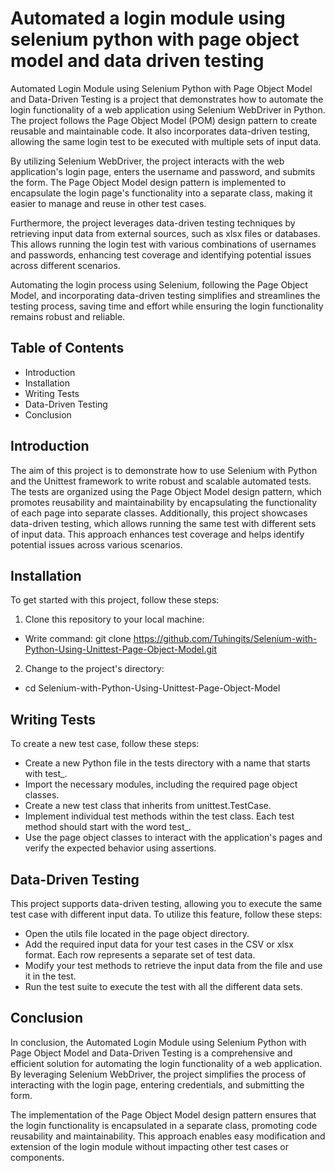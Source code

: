 # Automated a login module using selenium python with page object model and data driven testing
Automated Login Module using Selenium Python with Page Object Model and Data-Driven Testing is a project that demonstrates how to automate the login functionality of a web application using Selenium WebDriver in Python. The project follows the Page Object Model (POM) design pattern to create reusable and maintainable code. It also incorporates data-driven testing, allowing the same login test to be executed with multiple sets of input data.

By utilizing Selenium WebDriver, the project interacts with the web application's login page, enters the username and password, and submits the form. The Page Object Model design pattern is implemented to encapsulate the login page's functionality into a separate class, making it easier to manage and reuse in other test cases.

Furthermore, the project leverages data-driven testing techniques by retrieving input data from external sources, such as xlsx files or databases. This allows running the login test with various combinations of usernames and passwords, enhancing test coverage and identifying potential issues across different scenarios.

Automating the login process using Selenium, following the Page Object Model, and incorporating data-driven testing simplifies and streamlines the testing process, saving time and effort while ensuring the login functionality remains robust and reliable.

## Table of Contents
- Introduction
- Installation
- Writing Tests
- Data-Driven Testing
- Conclusion


## Introduction
The aim of this project is to demonstrate how to use Selenium with Python and the Unittest framework to write robust and scalable automated tests. The tests are organized using the Page Object Model design pattern, which promotes reusability and maintainability by encapsulating the functionality of each page into separate classes.
Additionally, this project showcases data-driven testing, which allows running the same test with different sets of input data. This approach enhances test coverage and helps identify potential issues across various scenarios.
## Installation
To get started with this project, follow these steps:

1. Clone this repository to your local machine:
- Write command: git clone  https://github.com/Tuhingits/Selenium-with-Python-Using-Unittest-Page-Object-Model.git
2. Change to the project's directory:
- cd Selenium-with-Python-Using-Unittest-Page-Object-Model

## Writing Tests
To create a new test case, follow these steps:

- Create a new Python file in the tests directory with a name that starts with test_.
- Import the necessary modules, including the required page object classes.
- Create a new test class that inherits from unittest.TestCase.
- Implement individual test methods within the test class. Each test method should start with the word test_.
- Use the page object classes to interact with the application's pages
and verify the expected behavior using assertions.

## Data-Driven Testing
This project supports data-driven testing, allowing you to execute the same test case with different input data. To utilize this feature, follow these steps:

- Open the utils file located in the page object directory.
- Add the required input data for your test cases in the CSV or xlsx format. Each row represents a separate set of test data.
- Modify your test methods to retrieve the input data from the file and use it in the test.
- Run the test suite to execute the test with all the different data sets.
## Conclusion
In conclusion, the Automated Login Module using Selenium Python with Page Object Model and Data-Driven Testing is a comprehensive and efficient solution for automating the login functionality of a web application. By leveraging Selenium WebDriver, the project simplifies the process of interacting with the login page, entering credentials, and submitting the form.

The implementation of the Page Object Model design pattern ensures that the login functionality is encapsulated in a separate class, promoting code reusability and maintainability. This approach enables easy modification and extension of the login module without impacting other test cases or components.
